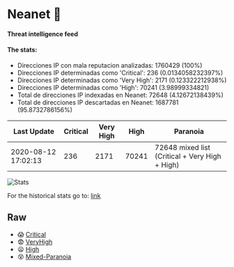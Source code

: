 # Neanet :hocho:
#### Threat intelligence feed
#### The stats:

- Direcciones IP con mala reputacion analizadas: 1760429 (100%)
- Direcciones IP determinadas como 'Critical':  236 (0.0134058232397%)
- Direcciones IP determinadas como 'Very High':  2171 (0.123322212938%)
- Direcciones IP determinadas como 'High':  70241 (3.98999334821)
- Total de direcciones IP indexadas en Neanet:  72648 (4.12672138439%)
- Total de direcciones IP descartadas en Neanet:  1687781 (95.8732786156%)

| Last Update | Critical | Very High | High | Paranoia |
| --- | --- | --- | --- | --- |
| 2020-08-12 17:02:13 | 236 | 2171 | 70241 | 72648 mixed list (Critical + Very High + High)|

![Stats](https://docs.google.com/spreadsheets/d/e/2PACX-1vSnaNMIXVabIpDJjufMlzH7poXnshF3mgd8Is1g9ytUEzVsP5my4Trn8f-xkoLLQ38xpL3HtmUexLo6/pubchart?oid=501124687&format=image)

For the historical stats go to: [link](/stats.csv)
## Raw
- :scream: [Critical](https://raw.githubusercontent.com/JavaGarcia/Neanet/master/blacklists/neanet_critical.txt)
- :fearful: [VeryHigh](https://raw.githubusercontent.com/JavaGarcia/Neanet/master/blacklists/neanet_veryHigh.txtt)
- :frowning: [High](https://raw.githubusercontent.com/JavaGarcia/Neanet/master/blacklists/neanet_high.txt)
- :dizzy_face: [Mixed-Paranoia](https://raw.githubusercontent.com/JavaGarcia/Neanet/master/blacklists/neanet_all.txt)



































































































































